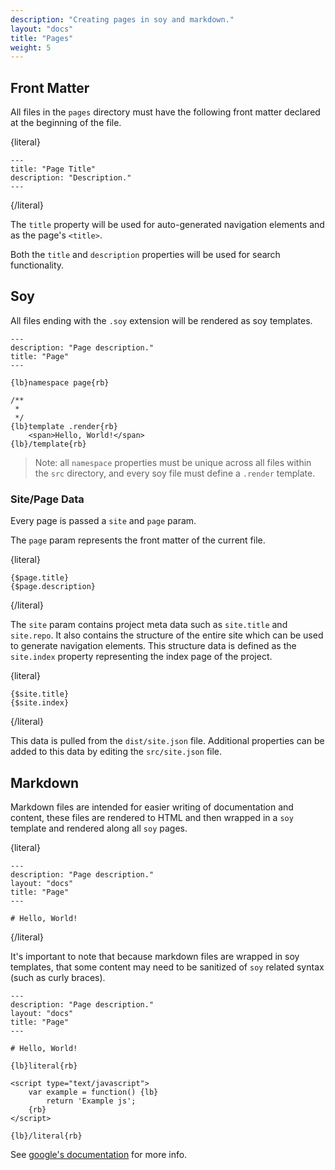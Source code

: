```yaml
---
description: "Creating pages in soy and markdown."
layout: "docs"
title: "Pages"
weight: 5
---
```


<article id="front_matter">

## Front Matter

All files in the `pages` directory must have the following front matter declared
at the beginning of the file.

{literal}

```
---
title: "Page Title"
description: "Description."
---
```

{/literal}

The `title` property will be used for auto-generated navigation elements and as
the page's `<title>`.

Both the `title` and `description` properties will be used for search
functionality.

</article>

<article id="soy">

## Soy

All files ending with the `.soy` extension will be rendered as soy templates.

```soy
---
description: "Page description."
title: "Page"
---

{lb}namespace page{rb}

/**
 *
 */
{lb}template .render{rb}
    <span>Hello, World!</span>
{lb}/template{rb}
```

> Note: all `namespace` properties must be unique across all files within
the `src` directory, and every soy file must define a `.render` template.

### Site/Page Data

Every page is passed a `site` and `page` param.

The `page` param represents the front matter of the current file.

{literal}

```
{$page.title}
{$page.description}
```

{/literal}

The `site` param contains project meta data such
as `site.title` and `site.repo`. It also contains the structure of the entire
site which can be used to generate navigation elements. This structure data is
defined as the `site.index` property representing the index page of the project.

{literal}

```
{$site.title}
{$site.index}
```

{/literal}

This data is pulled from the `dist/site.json` file. Additional properties can be
added to this data by editing the `src/site.json` file.

</article>

<article id="markdown">

## Markdown

Markdown files are intended for easier writing of documentation and content,
these files are rendered to HTML and then wrapped in a `soy` template and
rendered along all `soy` pages.

{literal}

```
---
description: "Page description."
layout: "docs"
title: "Page"
---

# Hello, World!
```

{/literal}

It's important to note that because markdown files are wrapped in soy templates,
that some content may need to be sanitized of `soy` related syntax (such as
curly braces).

```soy
---
description: "Page description."
layout: "docs"
title: "Page"
---

# Hello, World!

{lb}literal{rb}

<script type="text/javascript">
	var example = function() {lb}
		return 'Example js';
	{rb}
</script>

{lb}/literal{rb}
```

See [google's documentation](https://developers.google.com/closure/templates/docs/commands#specialcharacters) for more info.

</article>

